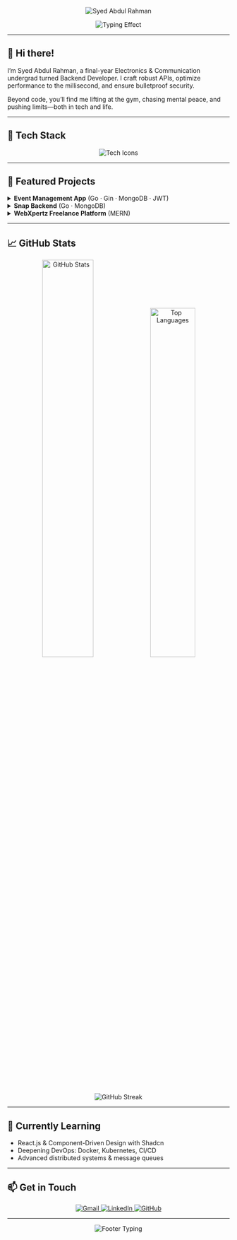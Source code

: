 <!-- Banner -->
<p align="center">
  <img src="https://capsule-render.vercel.app/api?type=waving&color=0:00E6FF,100:000000&height=200&section=header&text=Syed%20Abdul%20Rahman&fontSize=40&animation=fadeIn" alt="Syed Abdul Rahman" />
</p>

<p align="center">
  <img src="https://readme-typing-svg.herokuapp.com?font=Fira+Code&size=24&pause=1000&color=00E6FF&center=true&vCenter=true&width=500&lines=Backend+Architect+|+GoLang+&+MERN;Clean+Code+Enthusiast;Building+Scalable+Backends+🚀" alt="Typing Effect" />
</p>

---

## 👋 Hi there!

I’m Syed Abdul Rahman, a final-year Electronics & Communication undergrad turned Backend Developer. I craft robust APIs, optimize performance to the millisecond, and ensure bulletproof security.

Beyond code, you’ll find me lifting at the gym, chasing mental peace, and pushing limits—both in tech and life.

---

## 🔧 Tech Stack

<p align="center">
  <img src="https://skillicons.dev/icons?i=go,gin,nodejs,express,mongodb,redis,html,css,js,ts,react,tailwind,git,docker,linux" alt="Tech Icons" />
</p>

---

## 🚀 Featured Projects

<details>
<summary><strong>Event Management App</strong> (Go · Gin · MongoDB · JWT)</summary>

- Role-based access: Admin & Users  
- Full CRUD operations & email OTP verification  
- Redis caching for lightning-fast reads  
- Clean architecture & layered services  

🔗 https://github.com/AbdulRahman-04/event-management-gin  
</details>

<details>
<summary><strong>Snap Backend</strong> (Go · MongoDB)</summary>

- Story-driven REST APIs inspired by Snapchat  
- Modular services & middleware for easy extension  
- JWT auth, pagination, and rate limiting  

🔗 https://github.com/AbdulRahman-04/snap-backend  
</details>

<details>
<summary><strong>WebXpertz Freelance Platform</strong> (MERN)</summary>

- Connects clients ↔ freelancers with secure JWT auth  
- Password reset, role management, real-time notifications  
- Responsive UI with Tailwind CSS  

🔗 https://github.com/AbdulRahman-04/webxpertz  
</details>

---

## 📈 GitHub Stats

<p align="center">
  <img src="https://github-readme-stats.vercel.app/api?username=AbdulRahman-04&theme=tokyonight&show_icons=true&hide_border=true" width="48%" alt="GitHub Stats" />
  <img src="https://github-readme-stats.vercel.app/api/top-langs?username=AbdulRahman-04&theme=tokyonight&layout=compact&hide_border=true" width="45%" alt="Top Languages" />
</p>

<p align="center">
  <img src="https://streak-stats.demolab.com?user=AbdulRahman-04&theme=tokyonight&hide_border=true&date_format=M%20j%5B%2C%20Y%5D" alt="GitHub Streak" />
</p>

---

## 🌱 Currently Learning

- React.js & Component-Driven Design with Shadcn  
- Deepening DevOps: Docker, Kubernetes, CI/CD  
- Advanced distributed systems & message queues  

---

## 📫 Get in Touch

<p align="center">
  <a href="mailto:abdulrahman.81869@gmail.com">
    <img src="https://img.shields.io/badge/Email-D14836?style=for-the-badge&logo=gmail&logoColor=white" alt="Gmail" />
  </a>
  <a href="https://www.linkedin.com/in/syed-abdul-rahman-643a282b2/" target="_blank">
    <img src="https://img.shields.io/badge/LinkedIn-0077B5?style=for-the-badge&logo=linkedin&logoColor=white" alt="LinkedIn" />
  </a>
  <a href="https://github.com/AbdulRahman-04" target="_blank">
    <img src="https://img.shields.io/badge/GitHub-181717?style=for-the-badge&logo=github&logoColor=white" alt="GitHub" />
  </a>
</p>

---

<p align="center">
  <img src="https://readme-typing-svg.herokuapp.com?font=Fira+Code&pause=1000&color=5AFFDF&center=true&vCenter=true&width=500&lines=“Let’s+build+something+great+together!”" alt="Footer Typing" />
</p>
